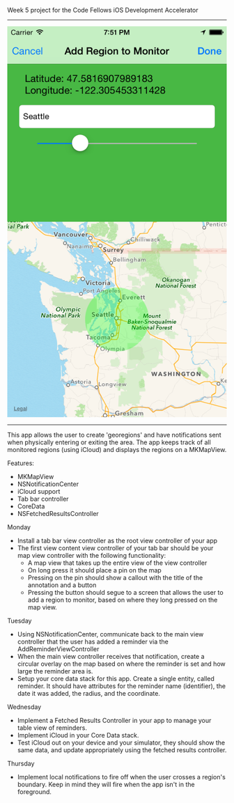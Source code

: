 Week 5 project for the Code Fellows iOS Development Accelerator
____________________________________________________________________________________________________________________
![](https://github.com/pakalewis/MapMaker/blob/master/screenshot.png)
____________________________________________________________________________________________________________________


This app allows the user to create 'georegions' and have notifications sent when physically entering or exiting the area.
The app keeps track of all monitored regions (using iCloud) and displays the regions on a MKMapView.


Features:
- MKMapView
- NSNotificationCenter
- iCloud support
- Tab bar controller
- CoreData
- NSFetchedResultsController


Monday
- Install a tab bar view controller as the root view controller of your app
- The first view content view controller of your tab bar should be your map view controller with the following functionality:
    - A map view that takes up the entire view of the view controller
    - On long press it should place a pin on the map
    - Pressing on the pin should show a callout with the title of the annotation and a button
    - Pressing the button should segue to a screen that allows the user to add a region to monitor, based on where they long pressed on the map view.

Tuesday
- Using NSNotificationCenter, communicate back to the main view controller that the user has added a reminder via the AddReminderViewController
- When the main view controller receives that notification, create a circular overlay on the map based on where the reminder is set and how large the reminder area is.
- Setup your core data stack for this app. Create a single entity, called reminder. It should have attributes for the reminder name (identifier), the date it was added, the radius, and the coordinate.

Wednesday
- Implement a Fetched Results Controller in your app to manage your table view of reminders.
- Implement iCloud in your Core Data stack.
- Test iCloud out on your device and your simulator, they should show the same data, and update appropriately using the fetched results controller.

Thursday
- Implement local notifications to fire off when the user crosses a region's boundary. Keep in mind they will fire when the app isn't in the foreground.
